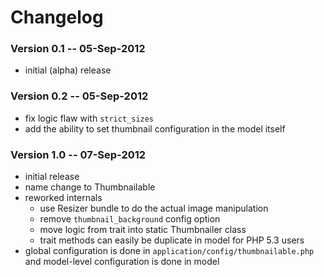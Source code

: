 # Changelog

### Version 0.1 -- 05-Sep-2012

- initial (alpha) release

### Version 0.2 -- 05-Sep-2012

- fix logic flaw with `strict_sizes`
- add the ability to set thumbnail configuration in the model itself

### Version 1.0 -- 07-Sep-2012

- initial release
- name change to Thumbnailable
- reworked internals
	- use Resizer bundle to do the actual image manipulation
	- remove `thumbnail_background` config option
	- move logic from trait into static Thumbnailer class
	- trait methods can easily be duplicate in model for PHP 5.3 users
- global configuration is done in `application/config/thumbnailable.php` and
  model-level configuration is done in model
